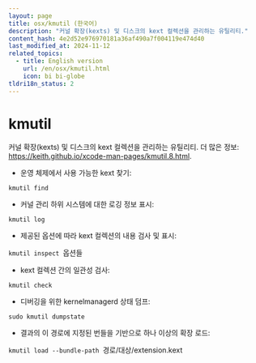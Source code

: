 ```yaml
---
layout: page
title: osx/kmutil (한국어)
description: "커널 확장(kexts) 및 디스크의 kext 컬렉션을 관리하는 유틸리티."
content_hash: 4e2d52e976970181a36af490a7f004119e474d40
last_modified_at: 2024-11-12
related_topics:
  - title: English version
    url: /en/osx/kmutil.html
    icon: bi bi-globe
tldri18n_status: 2
---
```

# kmutil

커널 확장(kexts) 및 디스크의 kext 컬렉션을 관리하는 유틸리티.
더 많은 정보: <https://keith.github.io/xcode-man-pages/kmutil.8.html>.

- 운영 체제에서 사용 가능한 kext 찾기:

`kmutil find`

- 커널 관리 하위 시스템에 대한 로깅 정보 표시:

`kmutil log`

- 제공된 옵션에 따라 kext 컬렉션의 내용 검사 및 표시:

`kmutil inspect `<span class="tldr-var badge badge-pill bg-dark-lm bg-white-dm text-white-lm text-dark-dm font-weight-bold">옵션들</span>

- kext 컬렉션 간의 일관성 검사:

`kmutil check`

- 디버깅을 위한 kernelmanagerd 상태 덤프:

`sudo kmutil dumpstate`

- 결과의 이 경로에 지정된 번들을 기반으로 하나 이상의 확장 로드:

`kmutil load --bundle-path `<span class="tldr-var badge badge-pill bg-dark-lm bg-white-dm text-white-lm text-dark-dm font-weight-bold">경로/대상/extension.kext</span>
